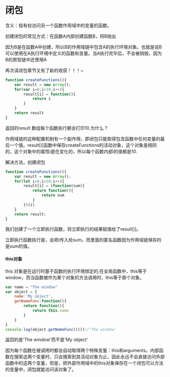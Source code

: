 # 闭包

含义：指有权访问另一个函数作用域中的变量的函数。

创建闭包的常见方式：在函数A内部创建函数B，将B抛出

因为B是在函数A中创建，所以B的作用域链中包含A的执行环境对象。也就是说B可以使用在A执行环境中定义的函数和变量。当A执行完毕后，不会被销毁，因为B的原型链中还使用A

再次读闭包章节又有了新的收获！！！~

```javascript
function createFunctions(){
    var result = new Array();
    for(var i=0;i<10;i++){
        result[i] = function(){
            return i
        }
    }
    return result
}
```

返回的result 数组每个函数执行都会打印10.为什么？

作用域链的这种配置机制有一个副作用，即闭包只能取得包含函数中任何变量的最后一个值。result[i]函数中保存createFunctions的活动对象，这个对象是相同的，这个对象中的属性i是在变化的，所以每个函数内部i的值都是10.

解决方法，创建闭包

```javascript
function createFunctions(){
    var result = new Array();
    for(let i=0;i<10;i++){
        result[i] = (function(sum){
            return function(){
                return num
            }
        })(i)
    }
    return result;
}
```

我们创建了一个立即执行函数，将立即执行的结果赋值给了result[i]。

立即执行函数执行是，会把i传入给sum。而里面的匿名函数因为作用域链保存的是sum的值。



#### this对象

this 对象是在运行时基于函数的执行环境绑定的:在全局函数中，this等于window，而当函数被作为某个对象的方法调用时，this等于那个对象。

```javascript
var name = "The window"
var object = {
	name:'My object',
	getNameFunc:function(){
		return function(){
			return this.name
		}
	}
}
console.log(object.getNameFunc()())//'The window'
```

返回的是'The window'而不是'My object'

因为每个函数在被调用时都会自动取得两个特殊变量：this和arguments。内部函数在搜索这两个变量时，只会搜索到其活动对象为止，因此永远不会直接访问外部函数中的这两个变量，但是，把外部作用域中的this对象保存在一个闭包可以方法的变量中，闭包就能访问该对象了。